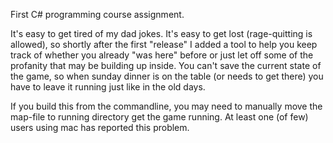 First C# programming course assignment.

It's easy to get tired of my dad jokes. It's easy to get lost (rage-quitting is allowed), so shortly after the first "release" I added a tool to help you keep track of whether you already "was here" before or just let off some of the profanity that may be building up inside. You can't save the current state of the game, so when sunday dinner is on the table (or needs to get there) you have to leave it running just like in the old days.

If you build this from the commandline, you may need to manually move the map-file to running directory get the game running. At least one (of few) users using mac has reported this problem.
